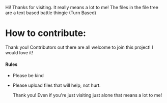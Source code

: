 Hi! Thanks for visiting. It really means a lot to me!
The files in the file tree are a text based battle thingie (Turn Based)


# How to contribute:
Thank you! Contributors out there are all welcome to join this project! I would love it!

#### Rules
- Please be kind
- Please upload files that will help, not hurt.


  Thank you!
  Even if you're just visiting just alone that means a lot to me!
